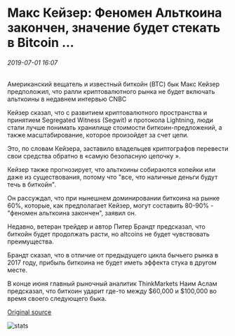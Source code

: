 # Макс Кейзер: Феномен Альткоина закончен, значение будет стекать в Bitcoin ...

###### 2019-07-01 16:07

Американский вещатель и известный биткойн (BTC) бык Макс Кейзер предположил, что ралли криптовалютного рынка не будет включать альткоины в недавнем интервью CNBC

Кейзер сказал, что с развитием криптовалютного пространства и принятием Segregated Witness (Segwit) и протокола Lightning, люди стали лучше понимать хранилище стоимости биткоин-предложений, а также масштабирование, которое произойдет за счет цепи.

Это, по словам Кейзера, заставило владельцев криптографов перевести свои средства обратно в «самую безопасную цепочку ».

Кейзер также прогнозирует, что альткоины собираются копейки или даже из существования, потому что "все, что наличные деньги будут течь в биткойн".

Он рассуждал, что при нынешнем доминировании биткоина на рынке 60%, которые, как предполагает Кейзер, могут составить 80-90% - "феномен альткоина закончен", заявил он.

Недавно, ветеран трейдер и автор Питер Брандт предсказал, что биткойн будет продолжать расти, но altcoins не будет чувствовать преимущества.

Брандт сказал, что в отличие от предыдущего цикла бычьего рынка в 2017 году, прибыль биткоина не будет иметь эффекта стука в другом месте.

В конце июня главный рыночный аналитик ThinkMarkets Наим Аслам предсказал, что биткоин ударит где-то между $60,000 и $100,000 во время своего следующего быка.

[Original source](https://cointelegraph.com/news/max-keiser-altcoin-phenomenon-finished-value-will-flow-into-bitcoin)

![stats](https://c.statcounter.com/11760860/0/a89fa40b/1/ "stats")